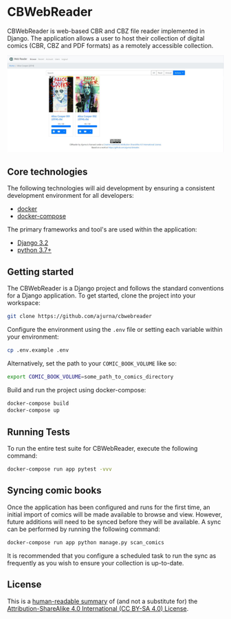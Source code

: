 # CBWebReader 

CBWebReader is web-based CBR and CBZ file reader implemented in Django. The application allows a user to host their collection of digital comics (CBR, CBZ and PDF formats) as a remotely accessible collection.

![CBWebReader Screenshot](assets/cbwebreader.jpg)

## Core technologies

The following technologies will aid development by ensuring a consistent development environment for all developers:

- [docker](https://www.docker.com/get-started)
- [docker-compose](https://docs.docker.com/compose/gettingstarted/)

The primary frameworks and tool's are used within the application:

- [Django 3.2](https://www.djangoproject.com/)
- [python 3.7+](https://www.python.org/)

## Getting started

The CBWebReader is a Django project and follows the standard conventions for a Django application. To get started, clone the project into your workspace:

```bash
git clone https://github.com/ajurna/cbwebreader
```

Configure the environment using the `.env` file or setting each variable within your environment:

```bash
cp .env.example .env
```

Alternatively, set the path to your `COMIC_BOOK_VOLUME` like so:

```bash
export COMIC_BOOK_VOLUME=some_path_to_comics_directory
```

Build and run the project using docker-compose:

```bash
docker-compose build
docker-compose up
```

## Running Tests

To run the entire test suite for CBWebReader, execute the following command:

```bash
docker-compose run app pytest -vvv
```

## Syncing comic books

Once the application has been configured and runs for the first time, an initial import of comics will be made available to browse and view. However, future additions will need to be synced before they will be available. A sync can be performed by running the following command:

```bash
docker-compose run app python manage.py scan_comics
```

It is recommended that you configure a scheduled task to run the sync as frequently as you wish to ensure your collection is up-to-date.

## License

This is a [human-readable summary](https://creativecommons.org/licenses/by-sa/4.0/) of (and not a substitute for) the [Attribution-ShareAlike 4.0 International (CC BY-SA 4.0) License]("https://creativecommons.org/licenses/by-sa/4.0/legalcode").
